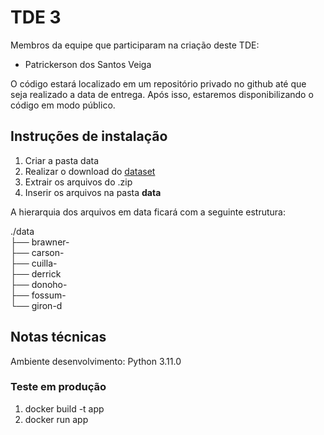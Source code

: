 # TDE 3

Membros da equipe que participaram na criação deste TDE:

- Patrickerson dos Santos Veiga

O código estará localizado em um repositório privado no github até que seja realizado a data de entrega. Após isso, estaremos disponibilizando o código em modo público.

## Instruções de instalação

1. Criar a pasta data
2. Realizar o download do [dataset][link_dataset]
3. Extrair os arquivos do .zip
4. Inserir os arquivos na pasta **data**

A hierarquia dos arquivos em data ficará com a seguinte estrutura:

./data<br/>
├── brawner- <br/>
├── carson- <br/>
├── cuilla- <br/>
├── derrick <br/>
├── donoho- <br/>
├── fossum- <br/>
└── giron-d <br/>

[link_dataset]:https://drive.google.com/file/d/15vrDNLSYLvS4cvA0GILzeqx7SB4Mn6ud/view?usp=sharing

## Notas técnicas

Ambiente desenvolvimento: Python 3.11.0

### Teste em produção

1. docker build -t app
2. docker run app
